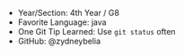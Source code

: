 - Year/Section: 4th Year / G8
- Favorite Language:  java
- One Git Tip Learned: Use `git status` often
- GitHub: @zydneybelia